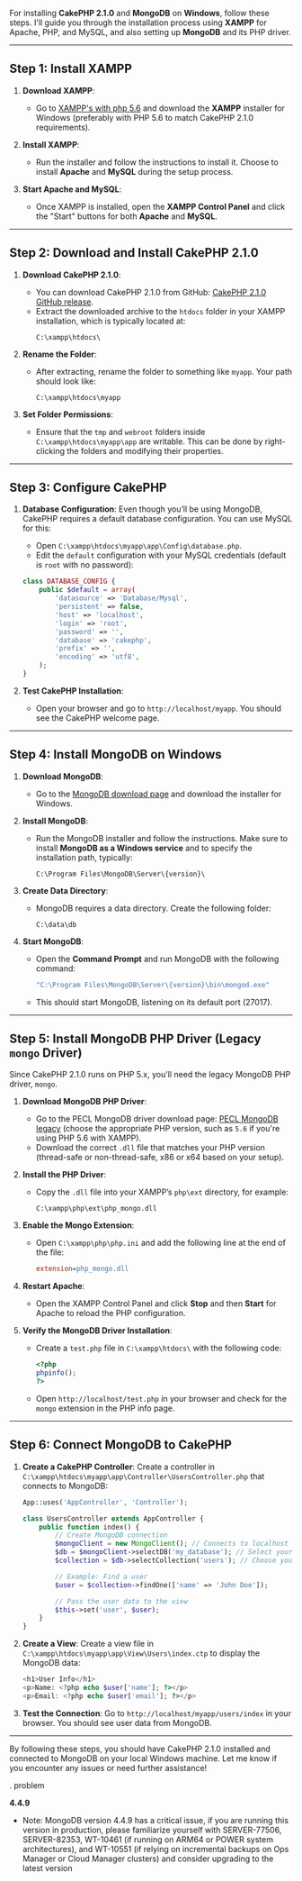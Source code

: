 For installing **CakePHP 2.1.0** and **MongoDB** on **Windows**, follow these steps. I'll guide you through the installation process using **XAMPP** for Apache, PHP, and MySQL, and also setting up **MongoDB** and its PHP driver.

---

## **Step 1: Install XAMPP**

1. **Download XAMPP**:
   - Go to [XAMPP's with php 5.6](https://sourceforge.net/projects/xampp/files/XAMPP%20Windows/5.6.40/) and download the **XAMPP** installer for Windows (preferably with PHP 5.6 to match CakePHP 2.1.0 requirements).
   
2. **Install XAMPP**:
   - Run the installer and follow the instructions to install it. Choose to install **Apache** and **MySQL** during the setup process.
   
3. **Start Apache and MySQL**:
   - Once XAMPP is installed, open the **XAMPP Control Panel** and click the "Start" buttons for both **Apache** and **MySQL**.

---

## **Step 2: Download and Install CakePHP 2.1.0**

1. **Download CakePHP 2.1.0**:
   - You can download CakePHP 2.1.0 from GitHub: [CakePHP 2.1.0 GitHub release](https://github.com/cakephp/cakephp/archive/2.1.0.tar.gz).
   - Extract the downloaded archive to the `htdocs` folder in your XAMPP installation, which is typically located at:
     ```
     C:\xampp\htdocs\
     ```

2. **Rename the Folder**:
   - After extracting, rename the folder to something like `myapp`. Your path should look like:
     ```
     C:\xampp\htdocs\myapp
     ```

3. **Set Folder Permissions**:
   - Ensure that the `tmp` and `webroot` folders inside `C:\xampp\htdocs\myapp\app` are writable. This can be done by right-clicking the folders and modifying their properties.

---

## **Step 3: Configure CakePHP**

1. **Database Configuration**:
   Even though you’ll be using MongoDB, CakePHP requires a default database configuration. You can use MySQL for this:

   - Open `C:\xampp\htdocs\myapp\app\Config\database.php`.
   - Edit the `default` configuration with your MySQL credentials (default is `root` with no password):

   ```php
   class DATABASE_CONFIG {
       public $default = array(
           'datasource' => 'Database/Mysql',
           'persistent' => false,
           'host' => 'localhost',
           'login' => 'root',
           'password' => '',
           'database' => 'cakephp',
           'prefix' => '',
           'encoding' => 'utf8',
       );
   }
   ```

2. **Test CakePHP Installation**:
   - Open your browser and go to `http://localhost/myapp`. You should see the CakePHP welcome page.

---

## **Step 4: Install MongoDB on Windows**

1. **Download MongoDB**:
   - Go to the [MongoDB download page](https://www.mongodb.com/try/download/community) and download the installer for Windows.
   
2. **Install MongoDB**:
   - Run the MongoDB installer and follow the instructions. Make sure to install **MongoDB as a Windows service** and to specify the installation path, typically:
     ```
     C:\Program Files\MongoDB\Server\{version}\
     ```

3. **Create Data Directory**:
   - MongoDB requires a data directory. Create the following folder:
     ```
     C:\data\db
     ```

4. **Start MongoDB**:
   - Open the **Command Prompt** and run MongoDB with the following command:
     ```bash
     "C:\Program Files\MongoDB\Server\{version}\bin\mongod.exe"
     ```
   - This should start MongoDB, listening on its default port (27017).

---

## **Step 5: Install MongoDB PHP Driver (Legacy `mongo` Driver)**

Since CakePHP 2.1.0 runs on PHP 5.x, you'll need the legacy MongoDB PHP driver, `mongo`.

1. **Download MongoDB PHP Driver**:
   - Go to the PECL MongoDB driver download page: [PECL MongoDB legacy](https://pecl.php.net/package/mongo/1.6.16/windows) (choose the appropriate PHP version, such as `5.6` if you're using PHP 5.6 with XAMPP).
   - Download the correct `.dll` file that matches your PHP version (thread-safe or non-thread-safe, x86 or x64 based on your setup).

2. **Install the PHP Driver**:
   - Copy the `.dll` file into your XAMPP’s `php\ext` directory, for example:
     ```
     C:\xampp\php\ext\php_mongo.dll
     ```

3. **Enable the Mongo Extension**:
   - Open `C:\xampp\php\php.ini` and add the following line at the end of the file:
     ```ini
     extension=php_mongo.dll
     ```

4. **Restart Apache**:
   - Open the XAMPP Control Panel and click **Stop** and then **Start** for Apache to reload the PHP configuration.

5. **Verify the MongoDB Driver Installation**:
   - Create a `test.php` file in `C:\xampp\htdocs\` with the following code:
     ```php
     <?php
     phpinfo();
     ?>
     ```
   - Open `http://localhost/test.php` in your browser and check for the `mongo` extension in the PHP info page.

---

## **Step 6: Connect MongoDB to CakePHP**

1. **Create a CakePHP Controller**:
   Create a controller in `C:\xampp\htdocs\myapp\app\Controller\UsersController.php` that connects to MongoDB:

   ```php
   App::uses('AppController', 'Controller');

   class UsersController extends AppController {
       public function index() {
           // Create MongoDB connection
           $mongoClient = new MongoClient(); // Connects to localhost by default
           $db = $mongoClient->selectDB('my_database'); // Select your MongoDB database
           $collection = $db->selectCollection('users'); // Choose your collection

           // Example: Find a user
           $user = $collection->findOne(['name' => 'John Doe']);

           // Pass the user data to the view
           $this->set('user', $user);
       }
   }
   ```

2. **Create a View**:
   Create a view file in `C:\xampp\htdocs\myapp\app\View\Users\index.ctp` to display the MongoDB data:

   ```php
   <h1>User Info</h1>
   <p>Name: <?php echo $user['name']; ?></p>
   <p>Email: <?php echo $user['email']; ?></p>
   ```

3. **Test the Connection**:
   Go to `http://localhost/myapp/users/index` in your browser. You should see user data from MongoDB.

---

By following these steps, you should have CakePHP 2.1.0 installed and connected to MongoDB on your local Windows machine. Let me know if you encounter any issues or need further assistance!




. problem 

**4.4.9**
- Note: MongoDB version 4.4.9 has a critical issue, if you are running this version in production, please familiarize yourself with SERVER-77506, SERVER-82353, WT-10461 (if running on ARM64 or POWER system architectures), and WT-10551 (if relying on incremental backups on Ops Manager or Cloud Manager clusters) and consider upgrading to the latest version
